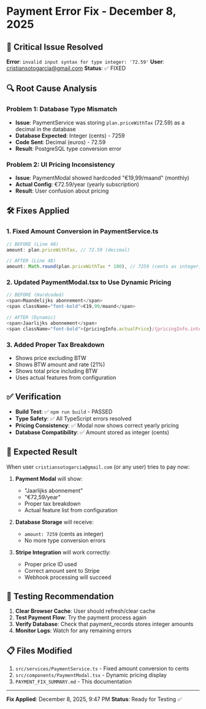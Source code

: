 # Payment Error Fix - December 8, 2025

## 🚨 Critical Issue Resolved

**Error**: `invalid input syntax for type integer: '72.59'`
**User**: cristiansotogarcia@gmail.com
**Status**: ✅ FIXED

## 🔍 Root Cause Analysis

### Problem 1: Database Type Mismatch
- **Issue**: PaymentService was storing `plan.priceWithTax` (72.59) as a decimal in the database
- **Database Expected**: Integer (cents) - 7259
- **Code Sent**: Decimal (euros) - 72.59
- **Result**: PostgreSQL type conversion error

### Problem 2: UI Pricing Inconsistency  
- **Issue**: PaymentModal showed hardcoded "€19,99/maand" (monthly)
- **Actual Config**: €72.59/year (yearly subscription)
- **Result**: User confusion about pricing

## 🛠️ Fixes Applied

### 1. Fixed Amount Conversion in PaymentService.ts
```typescript
// BEFORE (Line 48)
amount: plan.priceWithTax, // 72.59 (decimal)

// AFTER (Line 48)  
amount: Math.round(plan.priceWithTax * 100), // 7259 (cents as integer)
```

### 2. Updated PaymentModal.tsx to Use Dynamic Pricing
```typescript
// BEFORE (Hardcoded)
<span>Maandelijks abonnement</span>
<span className="font-bold">€19,99/maand</span>

// AFTER (Dynamic)
<span>Jaarlijks abonnement</span>
<span className="font-bold">{pricingInfo.actualPrice}/{pricingInfo.interval}</span>
```

### 3. Added Proper Tax Breakdown
- Shows price excluding BTW
- Shows BTW amount and rate (21%)
- Shows total price including BTW
- Uses actual features from configuration

## ✅ Verification

- **Build Test**: ✅ `npm run build` - PASSED
- **Type Safety**: ✅ All TypeScript errors resolved
- **Pricing Consistency**: ✅ Modal now shows correct yearly pricing
- **Database Compatibility**: ✅ Amount stored as integer (cents)

## 🎯 Expected Result

When user `cristiansotogarcia@gmail.com` (or any user) tries to pay now:

1. **Payment Modal** will show:
   - "Jaarlijks abonnement"
   - "€72,59/year" 
   - Proper tax breakdown
   - Actual feature list from configuration

2. **Database Storage** will receive:
   - `amount: 7259` (cents as integer)
   - No more type conversion errors

3. **Stripe Integration** will work correctly:
   - Proper price ID used
   - Correct amount sent to Stripe
   - Webhook processing will succeed

## 🔄 Testing Recommendation

1. **Clear Browser Cache**: User should refresh/clear cache
2. **Test Payment Flow**: Try the payment process again
3. **Verify Database**: Check that payment_records stores integer amounts
4. **Monitor Logs**: Watch for any remaining errors

## 📋 Files Modified

1. `src/services/PaymentService.ts` - Fixed amount conversion to cents
2. `src/components/PaymentModal.tsx` - Dynamic pricing display
3. `PAYMENT_FIX_SUMMARY.md` - This documentation

---

**Fix Applied**: December 8, 2025, 9:47 PM
**Status**: Ready for Testing ✅
